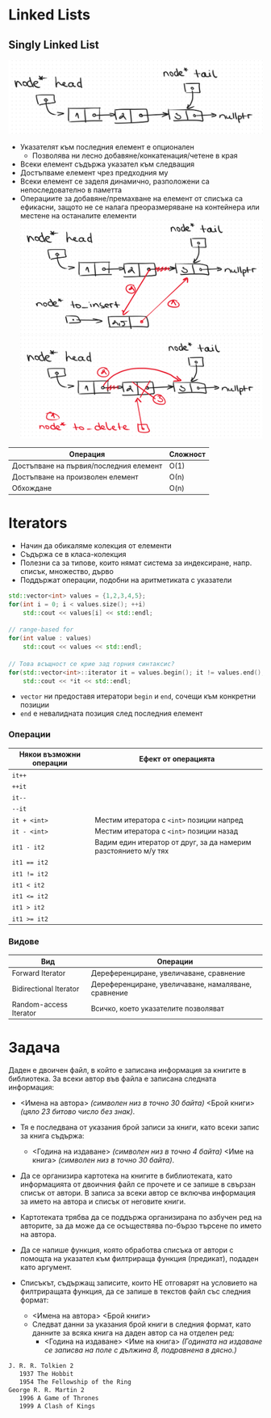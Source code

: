 # Linked Lists
## Singly Linked List
![linked-list](llist.png)
- Указателят към последния елемент е опционален
    - Позволява ни лесно добавяне/конкатенация/четене в края
- Всеки елемент съдържа указател към следващия
- Достъпваме елемент чрез предходния му
- Всеки елемент се заделя динамично, разположени са непоследователно в паметта
- Операциите за добавяне/премахване на елемент от списъка са ефикасни, защото не се налага преоразмеряване на контейнера или местене на останалите елементи
    ![linked-list-inseert](llist-insert.png)
    ![linked-list-remove](llist-remove.png)

| Операция | Сложност |
|---|---|
| Достъпване на първия/последния елемент | О(1) |
| Достъпване на произволен елемент | О(n) |
| Обхождане | O(n) |

# Iterators
- Начин да обикаляме колекция от елементи
- Съдържа се в класа-колекция
- Полезни са за типове, които нямат система за индексиране, напр. списък, множество, дърво
- Поддържат операции, подобни на аритметиката с указатели
```c++
std::vector<int> values = {1,2,3,4,5};
for(int i = 0; i < values.size(); ++i) 
    std::cout << values[i] << std::endl;

// range-based for
for(int value : values)
    std::cout << values << std::endl;

// Това всъщност се крие зад горния синтаксис?
for(std::vector<int>::iterator it = values.begin(); it != values.end(); ++it) 
    std::cout << *it << std::endl;
```
- `vector` ни предоставя итератори `begin` и `end`, сочещи към конкретни позиции
- `end` е невалидната позиция след последния елемент

### Операции
| Някои възможни операции | Ефект от операцията |
|---|---|
|`it++`||
|`++it`||
|`it--`||
|`--it`||
|`it + <int>`| Местим итератора с `<int>` позиции напред |
|`it - <int>`| Местим итератора с `<int>` позиции назад |
|`it1 - it2`| Вадим един итератор от друг, за да намерим разстоянието м/у тях |
|`it1 == it2`||
|`it1 != it2`||
|`it1 < it2`||
|`it1 <= it2`||
|`it1 > it2`||
|`it1 >= it2`||

### Видове
| Вид | Операции |
|---|---|
| Forward Iterator | Дереференциране, увеличаване, сравнение |
| Bidirectional Iterator | Дереференциране, увеличаване, намаляване, сравнение |
| Random-access Iterator | Всичко, което указателите позволяват |

# Задачa
Даден е двоичен файл, в който е записана информация за книгите в библиотека. За всеки автор във файла е записана следната информация:   
- <Имена на автора> *(символен низ в точно 30 байта)* <Брой книги> *(цяло 23 битово число без знак)*.   
- Тя е последвана от указания брой записи за книги, като всеки запис за книга съдържа:
    - <Година на издаване> *(символен низ в точно 4 байта)* <Име на книга> *(символен низ в точно 30 байта)*. 

- Да се организира картотека на книгите в библиотеката, като информацията от двоичния файл се прочете и се запише в свързан списък от автори. В записа за всеки автор се включва информация за името на автора и списък от неговите книги. 
- Картотеката трябва да се поддържа организирана по азбучен ред на авторите, за да може да се осъществява по-бързо търсене по името на автора.
- Да се напише функция, която обработва списъка от автори с помощта на указател към филтрираща функция (предикат), подаден като аргумент. 
- Списъкът, съдържащ записите, които НЕ отговарят на условието на филтриращата функция, да се запише в текстов файл със следния формат:     
    - <Имена на автора> <Брой книги>
    - Следват данни за указания брой книги в следния формат, като данните за всяка книга на даден автор са на отделен ред:
        - <Година на издаване> <Име на книга>  *(Годината на издаване се записва на поле с дължина 8, подравнена в дясно.)*
    
```
J. R. R. Tolkien 2
   1937 The Hobbit
   1954 The Fellowship of the Ring
George R. R. Martin 2
   1996 A Game of Thrones
   1999 A Clash of Kings
```
